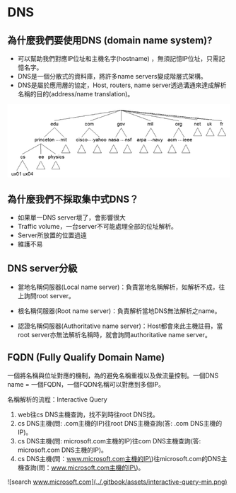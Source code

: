 # DNS

## 為什麼我們要使用DNS \(domain name system\)?

* 可以幫助我們對應IP位址和主機名字\(hostname\)
  ，無須記憶IP位址，只需記憶名字。
* DNS是一個分散式的資料庫，將許多name servers變成階層式架構。
* DNS是屬於應用層的協定，Host, routers, name server透過溝通來達成解析名稱的目的\(address/name translation\)。

![DNS&#x662F;&#x968E;&#x5C64;&#x5F0F;&#x67B6;&#x69CB;](../.gitbook/assets/dns-hier-min.png)

## 為什麼我們不採取集中式DNS？

* 如果單一DNS server壞了，會影響很大
* Traffic volume，一台server不可能處理全部的位址解析。
* Server所放置的位置過遠
* 維護不易

## DNS server分級

* 當地名稱伺服器\(Local name server\)：負責當地名稱解析，如解析不成，往上詢問root server。



* 根名稱伺服器\(Root name server\)：負責解析當地DNS無法解析之name。



* 認證名稱伺服器\(Authoritative name server\)：Host都會來此主機註冊，當root server亦無法解析名稱時，就會詢問authoritative name server。

## FQDN \(Fully Qualify Domain Name\)

一個將名稱與位址對應的機制，為的避免名稱重複以及做流量控制。一個DNS name = 一個FQDN，一個FQDN名稱可以對應到多個IP。

名稱解析的流程：Interactive Query

1. web往cs DNS主機查詢，找不到時往root DNS找。
2. cs DNS主機\(問: .com主機的IP\)往root DNS主機查詢\(答: .com DNS主機的IP\)。
3. cs DNS主機\(問: microsoft.com主機的IP\)往com DNS主機查詢\(答: microsoft.com DNS主機的IP\)。
4. cs DNS主機\(問：www.microsoft.com主機的IP\)往microsoft.com的DNS主機查詢\(問：www.microsoft.com主機的IP\)。

![search www.microsoft.com](../.gitbook/assets/interactive-query-min.png)













## 



















## 



